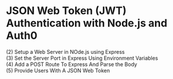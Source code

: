 # JSON Web Token (JWT) Authentication with Node.js and Auth0 

(2) Setup a Web Server in NOde.js using Express\
(3) Set the Server Port in Express Using Environment Variables\
(4) Add a POST Route To Express And Parse the Body\
(5) Provide Users With A JSON Web Token